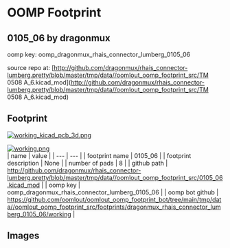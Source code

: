 # OOMP Footprint  
## 0105_06  by dragonmux  
  
oomp key: oomp_dragonmux_rhais_connector_lumberg_0105_06  
  
source repo at: [http://github.com/dragonmux/rhais_connector-lumberg.pretty/blob/master/tmp/data//oomlout_oomp_footprint_src/TM 0508 A_6.kicad_mod](http://github.com/dragonmux/rhais_connector-lumberg.pretty/blob/master/tmp/data//oomlout_oomp_footprint_src/TM 0508 A_6.kicad_mod)  
## Footprint  
  
[![working_kicad_pcb_3d.png](working_kicad_pcb_3d_600.png)](working_kicad_pcb_3d.png)  
  
[![working.png](working_600.png)](working.png)  
| name | value | 
| --- | --- | 
| footprint name | 0105_06 | 
| footprint description | None | 
| number of pads | 8 | 
| github path | http://github.com/dragonmux/rhais_connector-lumberg.pretty/blob/master/tmp/data//oomlout_oomp_footprint_src/0105_06.kicad_mod | 
| oomp key | oomp_dragonmux_rhais_connector_lumberg_0105_06 | 
| oomp bot github | https://github.com/oomlout/oomlout_oomp_footprint_bot/tree/main/tmp/data//oomlout_oomp_footprint_src/footprints/dragonmux_rhais_connector_lumberg_0105_06/working | 
## Images  
